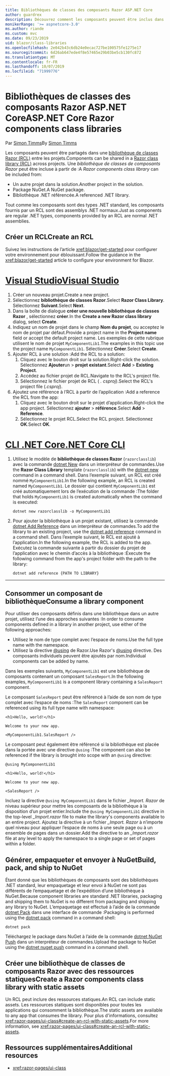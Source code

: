 ```yaml
---
title: Bibliothèques de classes des composants Razor ASP.NET Core
author: guardrex
description: Découvrez comment les composants peuvent être inclus dans des applications éblouissantes à partir d’une bibliothèque de composants externes.
monikerRange: '>= aspnetcore-3.0'
ms.author: riande
ms.custom: mvc
ms.date: 09/23/2019
uid: blazor/class-libraries
ms.openlocfilehash: 2e042b43c6db24e0ecac727be100575fe1275e17
ms.sourcegitcommit: 6d26ab647ede4f8e57465e29b03be5cb130fc872
ms.translationtype: MT
ms.contentlocale: fr-FR
ms.lasthandoff: 10/07/2019
ms.locfileid: "71999776"
---
```

# <a name="aspnet-core-razor-components-class-libraries"></a><span data-ttu-id="fa210-103">Bibliothèques de classes des composants Razor ASP.NET Core</span><span class="sxs-lookup"><span data-stu-id="fa210-103">ASP.NET Core Razor components class libraries</span></span>

<span data-ttu-id="fa210-104">Par [Simon Timms](https://github.com/stimms)</span><span class="sxs-lookup"><span data-stu-id="fa210-104">By [Simon Timms](https://github.com/stimms)</span></span>

<span data-ttu-id="fa210-105">Les composants peuvent être partagés dans une [bibliothèque de classes Razor (RCL)](xref:razor-pages/ui-class) entre les projets.</span><span class="sxs-lookup"><span data-stu-id="fa210-105">Components can be shared in a [Razor class library (RCL)](xref:razor-pages/ui-class) across projects.</span></span> <span data-ttu-id="fa210-106">Une *bibliothèque de classes de composants Razor* peut être incluse à partir de :</span><span class="sxs-lookup"><span data-stu-id="fa210-106">A *Razor components class library* can be included from:</span></span>

* <span data-ttu-id="fa210-107">Un autre projet dans la solution.</span><span class="sxs-lookup"><span data-stu-id="fa210-107">Another project in the solution.</span></span>
* <span data-ttu-id="fa210-108">Package NuGet.</span><span class="sxs-lookup"><span data-stu-id="fa210-108">A NuGet package.</span></span>
* <span data-ttu-id="fa210-109">Bibliothèque .NET référencée.</span><span class="sxs-lookup"><span data-stu-id="fa210-109">A referenced .NET library.</span></span>

<span data-ttu-id="fa210-110">Tout comme les composants sont des types .NET standard, les composants fournis par un RCL sont des assemblys .NET normaux.</span><span class="sxs-lookup"><span data-stu-id="fa210-110">Just as components are regular .NET types, components provided by an RCL are normal .NET assemblies.</span></span>

## <a name="create-an-rcl"></a><span data-ttu-id="fa210-111">Créer un RCL</span><span class="sxs-lookup"><span data-stu-id="fa210-111">Create an RCL</span></span>

<span data-ttu-id="fa210-112">Suivez les instructions de l’article <xref:blazor/get-started> pour configurer votre environnement pour éblouissant.</span><span class="sxs-lookup"><span data-stu-id="fa210-112">Follow the guidance in the <xref:blazor/get-started> article to configure your environment for Blazor.</span></span>

# <a name="visual-studiotabvisual-studio"></a>[<span data-ttu-id="fa210-113">Visual Studio</span><span class="sxs-lookup"><span data-stu-id="fa210-113">Visual Studio</span></span>](#tab/visual-studio)

1. <span data-ttu-id="fa210-114">Créer un nouveau projet.</span><span class="sxs-lookup"><span data-stu-id="fa210-114">Create a new project.</span></span>
1. <span data-ttu-id="fa210-115">Sélectionnez **bibliothèque de classes Razor**.</span><span class="sxs-lookup"><span data-stu-id="fa210-115">Select **Razor Class Library**.</span></span> <span data-ttu-id="fa210-116">Sélectionnez **Suivant**.</span><span class="sxs-lookup"><span data-stu-id="fa210-116">Select **Next**.</span></span>
1. <span data-ttu-id="fa210-117">Dans la boîte de dialogue **créer une nouvelle bibliothèque de classes Razor** , sélectionnez **créer**.</span><span class="sxs-lookup"><span data-stu-id="fa210-117">In the **Create a new Razor class library** dialog, select **Create**.</span></span>
1. <span data-ttu-id="fa210-118">Indiquez un nom de projet dans le champ **Nom du projet**, ou acceptez le nom de projet par défaut.</span><span class="sxs-lookup"><span data-stu-id="fa210-118">Provide a project name in the **Project name** field or accept the default project name.</span></span> <span data-ttu-id="fa210-119">Les exemples de cette rubrique utilisent le nom de projet `MyComponentLib1`.</span><span class="sxs-lookup"><span data-stu-id="fa210-119">The examples in this topic use the project name `MyComponentLib1`.</span></span> <span data-ttu-id="fa210-120">Sélectionnez **Créer**.</span><span class="sxs-lookup"><span data-stu-id="fa210-120">Select **Create**.</span></span>
1. <span data-ttu-id="fa210-121">Ajouter RCL à une solution :</span><span class="sxs-lookup"><span data-stu-id="fa210-121">Add the RCL to a solution:</span></span>
   1. <span data-ttu-id="fa210-122">Cliquez avec le bouton droit sur la solution.</span><span class="sxs-lookup"><span data-stu-id="fa210-122">Right-click the solution.</span></span> <span data-ttu-id="fa210-123">Sélectionnez **Ajouter**un  > **projet existant**.</span><span class="sxs-lookup"><span data-stu-id="fa210-123">Select **Add** > **Existing Project**.</span></span>
   1. <span data-ttu-id="fa210-124">Accédez au fichier projet de RCL.</span><span class="sxs-lookup"><span data-stu-id="fa210-124">Navigate to the RCL's project file.</span></span>
   1. <span data-ttu-id="fa210-125">Sélectionnez le fichier projet de RCL ( *. csproj*).</span><span class="sxs-lookup"><span data-stu-id="fa210-125">Select the RCL's project file (*.csproj*).</span></span>
1. <span data-ttu-id="fa210-126">Ajoutez une référence à l’RCL à partir de l’application :</span><span class="sxs-lookup"><span data-stu-id="fa210-126">Add a reference the RCL from the app:</span></span>
   1. <span data-ttu-id="fa210-127">Cliquez avec le bouton droit sur le projet d’application.</span><span class="sxs-lookup"><span data-stu-id="fa210-127">Right-click the app project.</span></span> <span data-ttu-id="fa210-128">Sélectionnez **ajouter** > **référence**.</span><span class="sxs-lookup"><span data-stu-id="fa210-128">Select **Add** > **Reference**.</span></span>
   1. <span data-ttu-id="fa210-129">Sélectionnez le projet RCL.</span><span class="sxs-lookup"><span data-stu-id="fa210-129">Select the RCL project.</span></span> <span data-ttu-id="fa210-130">Sélectionnez **OK**.</span><span class="sxs-lookup"><span data-stu-id="fa210-130">Select **OK**.</span></span>

# <a name="net-core-clitabnetcore-cli"></a>[<span data-ttu-id="fa210-131">CLI .NET Core</span><span class="sxs-lookup"><span data-stu-id="fa210-131">.NET Core CLI</span></span>](#tab/netcore-cli)

1. <span data-ttu-id="fa210-132">Utilisez le modèle de **bibliothèque de classes Razor** (`razorclasslib`) avec la commande [dotnet New](/dotnet/core/tools/dotnet-new) dans un interpréteur de commandes.</span><span class="sxs-lookup"><span data-stu-id="fa210-132">Use the **Razor Class Library** template (`razorclasslib`) with the [dotnet new](/dotnet/core/tools/dotnet-new) command in a command shell.</span></span> <span data-ttu-id="fa210-133">Dans l’exemple suivant, un RCL est créé nommé `MyComponentLib1`.</span><span class="sxs-lookup"><span data-stu-id="fa210-133">In the following example, an RCL is created named `MyComponentLib1`.</span></span> <span data-ttu-id="fa210-134">Le dossier qui contient `MyComponentLib1` est créé automatiquement lors de l’exécution de la commande :</span><span class="sxs-lookup"><span data-stu-id="fa210-134">The folder that holds `MyComponentLib1` is created automatically when the command is executed:</span></span>

   ```dotnetcli
   dotnet new razorclasslib -o MyComponentLib1
   ```

1. <span data-ttu-id="fa210-135">Pour ajouter la bibliothèque à un projet existant, utilisez la commande [dotnet Add Reference](/dotnet/core/tools/dotnet-add-reference) dans un interpréteur de commandes.</span><span class="sxs-lookup"><span data-stu-id="fa210-135">To add the library to an existing project, use the [dotnet add reference](/dotnet/core/tools/dotnet-add-reference) command in a command shell.</span></span> <span data-ttu-id="fa210-136">Dans l’exemple suivant, le RCL est ajouté à l’application.</span><span class="sxs-lookup"><span data-stu-id="fa210-136">In the following example, the RCL is added to the app.</span></span> <span data-ttu-id="fa210-137">Exécutez la commande suivante à partir du dossier du projet de l’application avec le chemin d’accès à la bibliothèque :</span><span class="sxs-lookup"><span data-stu-id="fa210-137">Execute the following command from the app's project folder with the path to the library:</span></span>

   ```dotnetcli
   dotnet add reference {PATH TO LIBRARY}
   ```

---

## <a name="consume-a-library-component"></a><span data-ttu-id="fa210-138">Consommer un composant de bibliothèque</span><span class="sxs-lookup"><span data-stu-id="fa210-138">Consume a library component</span></span>

<span data-ttu-id="fa210-139">Pour utiliser des composants définis dans une bibliothèque dans un autre projet, utilisez l’une des approches suivantes :</span><span class="sxs-lookup"><span data-stu-id="fa210-139">In order to consume components defined in a library in another project, use either of the following approaches:</span></span>

* <span data-ttu-id="fa210-140">Utilisez le nom de type complet avec l’espace de noms.</span><span class="sxs-lookup"><span data-stu-id="fa210-140">Use the full type name with the namespace.</span></span>
* <span data-ttu-id="fa210-141">Utilisez la directive [\@using](xref:mvc/views/razor#using) de Razor.</span><span class="sxs-lookup"><span data-stu-id="fa210-141">Use Razor's [\@using](xref:mvc/views/razor#using) directive.</span></span> <span data-ttu-id="fa210-142">Des composants individuels peuvent être ajoutés par nom.</span><span class="sxs-lookup"><span data-stu-id="fa210-142">Individual components can be added by name.</span></span>

<span data-ttu-id="fa210-143">Dans les exemples suivants, `MyComponentLib1` est une bibliothèque de composants contenant un composant `SalesReport`.</span><span class="sxs-lookup"><span data-stu-id="fa210-143">In the following examples, `MyComponentLib1` is a component library containing a `SalesReport` component.</span></span>

<span data-ttu-id="fa210-144">Le composant `SalesReport` peut être référencé à l’aide de son nom de type complet avec l’espace de noms :</span><span class="sxs-lookup"><span data-stu-id="fa210-144">The `SalesReport` component can be referenced using its full type name with namespace:</span></span>

```cshtml
<h1>Hello, world!</h1>

Welcome to your new app.

<MyComponentLib1.SalesReport />
```

<span data-ttu-id="fa210-145">Le composant peut également être référencé si la bibliothèque est placée dans la portée avec une directive `@using` :</span><span class="sxs-lookup"><span data-stu-id="fa210-145">The component can also be referenced if the library is brought into scope with an `@using` directive:</span></span>

```cshtml
@using MyComponentLib1

<h1>Hello, world!</h1>

Welcome to your new app.

<SalesReport />
```

<span data-ttu-id="fa210-146">Incluez la directive `@using MyComponentLib1` dans le fichier *_Import. Razor* de niveau supérieur pour mettre les composants de la bibliothèque à la disposition d’un projet entier.</span><span class="sxs-lookup"><span data-stu-id="fa210-146">Include the `@using MyComponentLib1` directive in the top-level *_Import.razor* file to make the library's components available to an entire project.</span></span> <span data-ttu-id="fa210-147">Ajoutez la directive à un fichier *_Import. Razor* à n’importe quel niveau pour appliquer l’espace de noms à une seule page ou à un ensemble de pages dans un dossier.</span><span class="sxs-lookup"><span data-stu-id="fa210-147">Add the directive to an *_Import.razor* file at any level to apply the namespace to a single page or set of pages within a folder.</span></span>

## <a name="build-pack-and-ship-to-nuget"></a><span data-ttu-id="fa210-148">Générer, empaqueter et envoyer à NuGet</span><span class="sxs-lookup"><span data-stu-id="fa210-148">Build, pack, and ship to NuGet</span></span>

<span data-ttu-id="fa210-149">Étant donné que les bibliothèques de composants sont des bibliothèques .NET standard, leur empaquetage et leur envoi à NuGet ne sont pas différents de l’empaquetage et de l’expédition d’une bibliothèque à NuGet.</span><span class="sxs-lookup"><span data-stu-id="fa210-149">Because component libraries are standard .NET libraries, packaging and shipping them to NuGet is no different from packaging and shipping any library to NuGet.</span></span> <span data-ttu-id="fa210-150">L’empaquetage est effectué à l’aide de la commande [dotnet Pack](/dotnet/core/tools/dotnet-pack) dans une interface de commande :</span><span class="sxs-lookup"><span data-stu-id="fa210-150">Packaging is performed using the [dotnet pack](/dotnet/core/tools/dotnet-pack) command in a command shell:</span></span>

```dotnetcli
dotnet pack
```

<span data-ttu-id="fa210-151">Téléchargez le package dans NuGet à l’aide de la commande [dotnet NuGet Push](/dotnet/core/tools/dotnet-nuget-push) dans un interpréteur de commandes.</span><span class="sxs-lookup"><span data-stu-id="fa210-151">Upload the package to NuGet using the [dotnet nuget push](/dotnet/core/tools/dotnet-nuget-push) command in a command shell.</span></span>

## <a name="create-a-razor-components-class-library-with-static-assets"></a><span data-ttu-id="fa210-152">Créer une bibliothèque de classes de composants Razor avec des ressources statiques</span><span class="sxs-lookup"><span data-stu-id="fa210-152">Create a Razor components class library with static assets</span></span>

<span data-ttu-id="fa210-153">Un RCL peut inclure des ressources statiques.</span><span class="sxs-lookup"><span data-stu-id="fa210-153">An RCL can include static assets.</span></span> <span data-ttu-id="fa210-154">Les ressources statiques sont disponibles pour toutes les applications qui consomment la bibliothèque.</span><span class="sxs-lookup"><span data-stu-id="fa210-154">The static assets are available to any app that consumes the library.</span></span> <span data-ttu-id="fa210-155">Pour plus d'informations, consultez <xref:razor-pages/ui-class#create-an-rcl-with-static-assets>.</span><span class="sxs-lookup"><span data-stu-id="fa210-155">For more information, see <xref:razor-pages/ui-class#create-an-rcl-with-static-assets>.</span></span>

## <a name="additional-resources"></a><span data-ttu-id="fa210-156">Ressources supplémentaires</span><span class="sxs-lookup"><span data-stu-id="fa210-156">Additional resources</span></span>

* <xref:razor-pages/ui-class>
